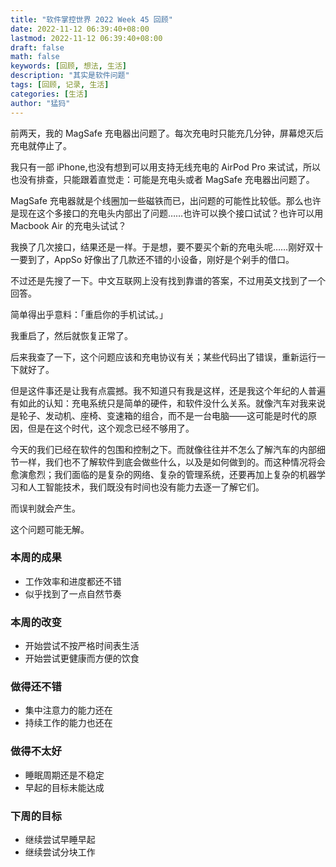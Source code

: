 ```yaml
---
title: "软件掌控世界 2022 Week 45 回顾"
date: 2022-11-12 06:39:40+08:00
lastmod: 2022-11-12 06:39:40+08:00
draft: false
math: false
keywords: [回顾, 想法, 生活]
description: "其实是软件问题"
tags: [回顾, 记录, 生活]
categories: [生活]
author: "猛犸"
---
```


前两天，我的 MagSafe 充电器出问题了。每次充电时只能充几分钟，屏幕熄灭后充电就停止了。

我只有一部 iPhone,也没有想到可以用支持无线充电的 AirPod Pro 来试试，所以也没有排查，只能跟着直觉走：可能是充电头或者 MagSafe 充电器出问题了。

MagSafe 充电器就是个线圈加一些磁铁而已，出问题的可能性比较低。那么也许是现在这个多接口的充电头内部出了问题……也许可以换个接口试试？也许可以用 Macbook Air 的充电头试试？

我换了几次接口，结果还是一样。于是想，要不要买个新的充电头呢……刚好双十一要到了，AppSo 好像出了几款还不错的小设备，刚好是个剁手的借口。

不过还是先搜了一下。中文互联网上没有找到靠谱的答案，不过用英文找到了一个回答。

简单得出乎意料：「重启你的手机试试。」

我重启了，然后就恢复正常了。

后来我查了一下，这个问题应该和充电协议有关；某些代码出了错误，重新运行一下就好了。

但是这件事还是让我有点震撼。我不知道只有我是这样，还是我这个年纪的人普遍有如此的认知：充电系统只是简单的硬件，和软件没什么关系。就像汽车对我来说是轮子、发动机、座椅、变速箱的组合，而不是一台电脑——这可能是时代的原因，但是在这个时代，这个观念已经不够用了。

今天的我们已经在软件的包围和控制之下。而就像往往并不怎么了解汽车的内部细节一样，我们也不了解软件到底会做些什么，以及是如何做到的。而这种情况将会愈演愈烈；我们面临的是复杂的网络、复杂的管理系统，还要再加上复杂的机器学习和人工智能技术，我们既没有时间也没有能力去逐一了解它们。

而误判就会产生。

这个问题可能无解。

### 本周的成果

- 工作效率和进度都还不错
- 似乎找到了一点自然节奏

### 本周的改变

- 开始尝试不按严格时间表生活
- 开始尝试更健康而方便的饮食

### 做得还不错

- 集中注意力的能力还在
- 持续工作的能力也还在

### 做得不太好

- 睡眠周期还是不稳定
- 早起的目标未能达成

### 下周的目标

- 继续尝试早睡早起
- 继续尝试分块工作
